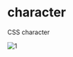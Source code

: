 # character
CSS character


![1](https://user-images.githubusercontent.com/34119646/100923507-9f238f00-3522-11eb-913f-7d412075664c.png)

